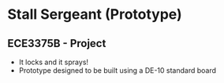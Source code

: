 # Stall Sergeant (Prototype)

## ECE3375B - Project

- It locks and it sprays!
- Prototype designed to be built using a DE-10 standard board
